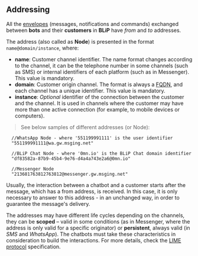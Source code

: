 ## Addressing

All the [envelopes](http://limeprotocol.org/#envelope) (messages, notifications and commands) exchanged between **bots** and their **customers** in **BLiP** have *from* and *to* addresses.

The address (also called as **Node**) is presented in the format `name@domain/instance`, where:

- **name**: Customer channel identifier. The name format changes according to the channel, it can be the telephone number in some channels (such as SMS) or internal identifiers of each platform (such as in Messenger). This value is mandatory.
- **domain**: Customer origin channel. The format is always a [FQDN](https://pt.wikipedia.org/wiki/FQDN), and each channel has a unique identifier. This value is mandatory.
- **instance**: *Optional* identifier of the connection between the customer and the channel. It is used in channels where the customer may have more than one active connection (for example, to mobile devices or computers).

> See below samples of different addresses (or Node):

```
  //WhatsApp Node - where '551199991111' is the user identifier
  "551199991111@wa.gw.msging.net"

  //BLiP Chat Node - where '0mn.io' is the BLiP Chat domain identifier
  "df83582a-87b9-45b4-9e76-d4a4a743e2a6@0mn.io"

  //Messenger Node
  "213681763812763812@messenger.gw.msging.net"
```

Usually, the interaction between a chatbot and a customer starts after the message, which has a from address, is received. In this case, it is only necessary to answer to this address - in an unchanged way, in order to guarantee the message's delivery.

The addresses may have different life cycles depending on the channels, they can be **scoped** – valid in some conditions (as in Messenger, where the address is only valid for a specific originator) or **persistent**, always valid (in *SMS* and *WhatsApp*). The chatbots must take these characteristics in consideration to build the interactions. For more details, check the [LIME protocol](http://limeprotocol.org/#concepts) specification.
